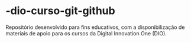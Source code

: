 # -dio-curso-git-github
Repositório desenvolvido para fins educativos, com a disponibilização de materiais de apoio para os cursos da Digital Innovation One (DIO).
